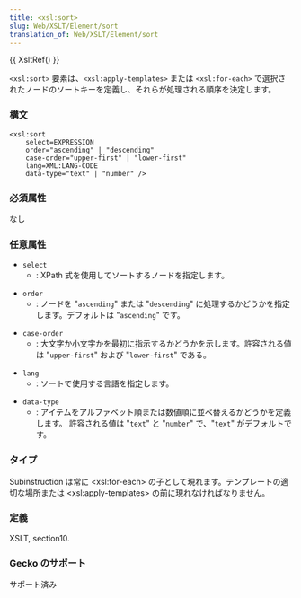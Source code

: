 ```yaml
---
title: <xsl:sort>
slug: Web/XSLT/Element/sort
translation_of: Web/XSLT/Element/sort
---
```

{{ XsltRef() }}

`<xsl:sort>` 要素は、`<xsl:apply-templates>` または `<xsl:for-each>` で選択されたノードのソートキーを定義し、それらが処理される順序を決定します。

### 構文

```
<xsl:sort
	select=EXPRESSION
	order="ascending" | "descending"
	case-order="upper-first" | "lower-first"
	lang=XML:LANG-CODE
	data-type="text" | "number" />
```

### 必須属性

なし

### 任意属性

- `select`
  - : XPath 式を使用してソートするノードを指定します。

<!---->

- `order`
  - : ノードを "`ascending`" または "`descending`" に処理するかどうかを指定します。デフォルトは "`ascending`" です。

<!---->

- `case-order`
  - : 大文字か小文字かを最初に指示するかどうかを示します。許容される値は "`upper-first`" および "`lower-first`" である。

<!---->

- `lang`
  - : ソートで使用する言語を指定します。

<!---->

- `data-type`
  - : アイテムをアルファベット順または数値順に並べ替えるかどうかを定義します。 許容される値は "`text`" と "`number`" で、"`text`" がデフォルトです。

### タイプ

Subinstruction は常に \<xsl:for-each> の子として現れます。テンプレートの適切な場所または \<xsl:apply-templates> の前に現れなければなりません。

### 定義

XSLT, section10.

### Gecko のサポート

サポート済み
